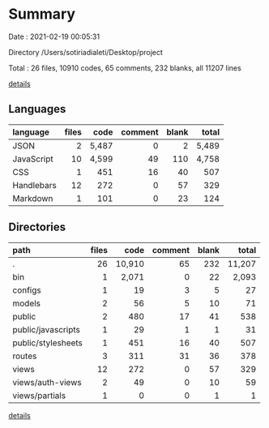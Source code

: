 # Summary

Date : 2021-02-19 00:05:31

Directory /Users/sotiriadialeti/Desktop/project

Total : 26 files,  10910 codes, 65 comments, 232 blanks, all 11207 lines

[details](details.md)

## Languages
| language | files | code | comment | blank | total |
| :--- | ---: | ---: | ---: | ---: | ---: |
| JSON | 2 | 5,487 | 0 | 2 | 5,489 |
| JavaScript | 10 | 4,599 | 49 | 110 | 4,758 |
| CSS | 1 | 451 | 16 | 40 | 507 |
| Handlebars | 12 | 272 | 0 | 57 | 329 |
| Markdown | 1 | 101 | 0 | 23 | 124 |

## Directories
| path | files | code | comment | blank | total |
| :--- | ---: | ---: | ---: | ---: | ---: |
| . | 26 | 10,910 | 65 | 232 | 11,207 |
| bin | 1 | 2,071 | 0 | 22 | 2,093 |
| configs | 1 | 19 | 3 | 5 | 27 |
| models | 2 | 56 | 5 | 10 | 71 |
| public | 2 | 480 | 17 | 41 | 538 |
| public/javascripts | 1 | 29 | 1 | 1 | 31 |
| public/stylesheets | 1 | 451 | 16 | 40 | 507 |
| routes | 3 | 311 | 31 | 36 | 378 |
| views | 12 | 272 | 0 | 57 | 329 |
| views/auth-views | 2 | 49 | 0 | 10 | 59 |
| views/partials | 1 | 0 | 0 | 1 | 1 |

[details](details.md)